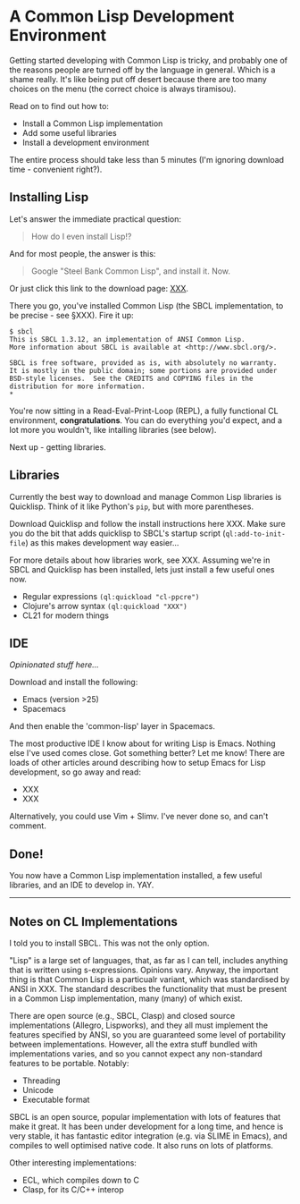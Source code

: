 # A Common Lisp Development Environment

Getting started developing with Common Lisp is tricky, and probably one of the
reasons people are turned off by the language in general. Which is a shame
really. It's like being put off desert because there are too many choices on the
menu (the correct choice is always tiramisou).

Read on to find out how to:
- Install a Common Lisp implementation
- Add some useful libraries
- Install a development environment

The entire process should take less than 5 minutes (I'm ignoring download time -
convenient right?).


## Installing Lisp

Let's answer the immediate practical question:

> How do I even install Lisp!?

And for most people, the answer is this:

> Google "Steel Bank Common Lisp", and install it. Now.

Or just click this link to the download page: [XXX]().

There you go, you've installed Common Lisp (the SBCL implementation, to be
precise - see §XXX). Fire it up:

```
$ sbcl
This is SBCL 1.3.12, an implementation of ANSI Common Lisp.
More information about SBCL is available at <http://www.sbcl.org/>.

SBCL is free software, provided as is, with absolutely no warranty.
It is mostly in the public domain; some portions are provided under
BSD-style licenses.  See the CREDITS and COPYING files in the
distribution for more information.
*
```

You're now sitting in a Read-Eval-Print-Loop (REPL), a fully functional CL
environment, **congratulations**. You can do everything you'd expect, and a lot
more you wouldn't, like intalling libraries (see below).

Next up - getting libraries.


## Libraries

Currently the best way to download and manage Common Lisp libraries is
Quicklisp. Think of it like Python's `pip`, but with more parentheses.

Download Quicklisp and follow the install instructions here XXX. Make sure you
do the bit that adds quicklisp to SBCL's startup script (`ql:add-to-init-file`)
as this makes development way easier...

For more details about how libraries work, see XXX. Assuming we're in SBCL and
Quicklisp has been installed, lets just install a few useful ones now.

- Regular expressions `(ql:quickload "cl-ppcre")`
- Clojure's arrow syntax `(ql:quickload "XXX")`
- CL21 for modern things


## IDE

*Opinionated stuff here...*

Download and install the following:
- Emacs (version >25)
- Spacemacs

And then enable the 'common-lisp' layer in Spacemacs.

The most productive IDE I know about for writing Lisp is Emacs. Nothing else
I've used comes close. Got something better? Let me know! There are loads of
other articles around describing how to setup Emacs for Lisp development, so go
away and read:
- XXX
- XXX

Alternatively, you could use Vim + Slimv. I've never done so, and can't comment.


## Done!

You now have a Common Lisp implementation installed, a few useful libraries, and
an IDE to develop in. YAY.

---


## Notes on CL Implementations

I told you to install SBCL. This was not the only option.

"Lisp" is a large set of languages, that, as far as I can tell, includes
anything that is written using s-expressions. Opinions vary. Anyway, the
important thing is that Common Lisp is a particualr variant, which was
standardised by ANSI in XXX. The standard describes the functionality that must
be present in a Common Lisp implementation, many (many) of which exist.

There are open source (e.g., SBCL, Clasp) and closed source implementations
(Allegro, Lispworks), and they all must implement the features specified by
ANSI, so you are guaranteed some level of portability between implementations.
However, all the extra stuff bundled with implementations varies, and so you
cannot expect any non-standard features to be portable. Notably:
- Threading
- Unicode
- Executable format

SBCL is an open source, popular implementation with lots of features that make
it great. It has been under development for a long time, and hence is very
stable, it has fantastic editor integration (e.g. via SLIME in Emacs), and
compiles to well optimised native code. It also runs on lots of platforms.

Other interesting implementations:
- ECL, which compiles down to C
- Clasp, for its C/C++ interop

